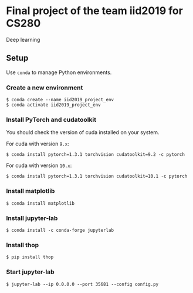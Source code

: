 # Final project of the team iid2019 for CS280

Deep learning

## Setup

Use `conda` to manage Python environments.

### Create a new environment

```shell
$ conda create --name iid2019_project_env
$ conda activate iid2019_project_env
```

### Install PyTorch and cudatoolkit

You should check the version of cuda installed on your system.

For cuda with version `9.x`:

```shell
$ conda install pytorch=1.3.1 torchvision cudatoolkit=9.2 -c pytorch
```

For cuda with version `10.x`:

```shell
$ conda install pytorch=1.3.1 torchvision cudatoolkit=10.1 -c pytorch
```

### Install matplotlib

```shell
$ conda install matplotlib
```

### Install jupyter-lab

```shell
$ conda install -c conda-forge jupyterlab
```

### Install thop

```shell
$ pip install thop
```

### Start jupyter-lab

```shell
$ jupyter-lab --ip 0.0.0.0 --port 35681 --config config.py
```
